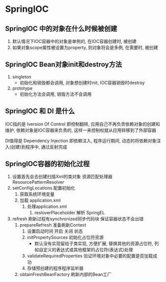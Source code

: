 # SpringIOC

## SpringIOC 中的对象在什么时候被创建

1. 默认情况下IOC容器中的对象是单例的, 在IOC容器创建时, 被创建
2. 如果对象scope属性被设置为property, 则对象将会是多例, 在需要时, 被创建

## SpringIOC Bean对象init和destroy方法

1. singleton
    - 初始化和销毁都会调用, 对象想创建时init, IOC容器销毁时destroy
2. prototype
    - 初始化方法会调用, 销毁方法不会调用

## SpringIOC 和 DI 是什么

IOC指的是 Iversion Of Control 即控制翻转, 应用自己不再负责依赖对象的创建和维护, 依赖对象是IOC容器来负责的, 这样一来控制权就从应用转移到了外部容器

DI值得是 Dependency Injection 即依赖注入, 程序运行期间, 动态的将依赖对象注入(创建)到程序中, 通过反射完成

## SpringIOC容器的初始化过程

1. 设置首先会去创建扫描Xml的类对象 资源匹配处理器 ResourcePatternResolver
2. setConfigLocations 配置初始化
    1. 获取系统环境变量
    2. 加载 application.xml
        1. 处理application.xml
            1. resloverPlaceholder 解析 SpringEL
3. refresh 刷新过程有synchronized同步代码块 保证容器状态不会出错
    1. prepareRefresh 准备刷新Context
        1. 设置启动时间 开启 关闭 状态
        2. initPropertySources 初始化占位符资源
            - 默认没有实现留给子类实现, 方便扩展, 替换其他的资源占位符, 列如自定义的表达式或其他框架的占位符(表达式)处理
        3. validateRequiredProperties 验证环境对象中必要的配置是否加载成功
        4. 存储预创建的程序程序监听器
    2. obtainFreshBeanFactory 刷新内部的Bean工厂

